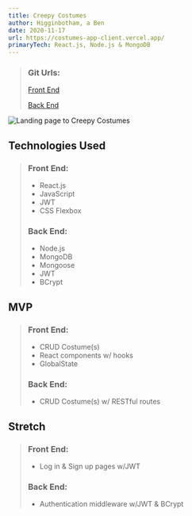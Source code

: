 ```yaml
---
title: Creepy Costumes
author: Higginbotham, a Ben
date: 2020-11-17
url: https://costumes-app-client.vercel.app/
primaryTech: React.js, Node.js & MongoDB
---
```


> ### Git Urls:
>
> [Front End](https://github.com/bicycleben88/costumes_app_client)
>
> [Back End](https://github.com/bicycleben88/costumes_api)

![Landing page to Creepy Costumes](https://i.imgur.com/4w3P8yV.png)

## Technologies Used

> ### Front End:
>
> - React.js
> - JavaScript
> - JWT
> - CSS Flexbox
>
> ### Back End:
>
> - Node.js
> - MongoDB
> - Mongoose
> - JWT
> - BCrypt

## MVP

> ### Front End:
>
> - CRUD Costume(s)
> - React components w/ hooks
> - GlobalState
>
> ### Back End:
>
> - CRUD Costume(s) w/ RESTful routes

## Stretch

> ### Front End:
>
> - Log in & Sign up pages w/JWT
>
> ### Back End:
>
> - Authentication middleware w/JWT & BCrypt
